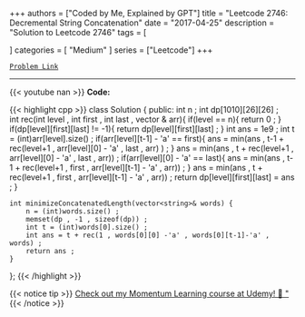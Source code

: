 
+++
authors = ["Coded by Me, Explained by GPT"]
title = "Leetcode 2746: Decremental String Concatenation"
date = "2017-04-25"
description = "Solution to Leetcode 2746"
tags = [
    
]
categories = [
    "Medium"
]
series = ["Leetcode"]
+++



[`Problem Link`](https://leetcode.com/problems/decremental-string-concatenation/description/)

---
{{< youtube nan >}}
**Code:**

{{< highlight cpp >}}
class Solution {
public: 
    int n ; 
    int dp[1010][26][26] ;  
    int rec(int level , int first , int last , vector <string>& arr){
        if(level == n){
            return 0 ; 
        }
        if(dp[level][first][last] != -1){
            return dp[level][first][last] ; 
        }
        int ans = 1e9 ;
        int t = (int)arr[level].size() ; 
        if(arr[level][t-1] - 'a' == first){
            ans = min(ans , t-1 + rec(level+1 , arr[level][0] - 'a' , last , arr) ) ; 
        }
        ans = min(ans , t + rec(level+1 , arr[level][0] - 'a' , last , arr)) ; 
        if(arr[level][0] - 'a' == last){
            ans = min(ans , t-1 + rec(level+1 , first , arr[level][t-1] - 'a' , arr)) ; 
        }
        ans = min(ans , t + rec(level+1 , first , arr[level][t-1] - 'a' , arr)) ; 
        return dp[level][first][last] = ans ; 
    }
    
    
    int minimizeConcatenatedLength(vector<string>& words) {
        n = (int)words.size() ; 
        memset(dp , -1 , sizeof(dp)) ; 
        int t = (int)words[0].size() ; 
        int ans = t + rec(1 , words[0][0] -'a' , words[0][t-1]-'a' , words) ; 
        return ans ; 
    }
};
{{< /highlight >}}



{{< notice tip >}}
[Check out my Momentum Learning course at Udemy! 🚀 "](https://www.udemy.com/course/blind-75-the-data-structures-and-algorithms-essentials/)
{{< /notice >}}

